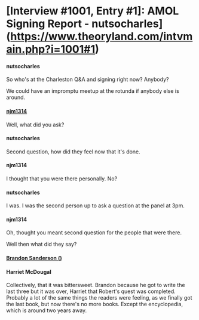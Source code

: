 # [Interview #1001, Entry #1]: AMOL Signing Report - nutsocharles](https://www.theoryland.com/intvmain.php?i=1001#1)

#### nutsocharles

So who's at the Charleston Q&A and signing right now? Anybody?

We could have an impromptu meetup at the rotunda if anybody else is around.

#### [njm1314](http://www.reddit.com/r/WoT/comments/16g7xa/so_whos_at_the_charleston_qa_and_signing_right/c7vtczk)

Well, what did you ask?

#### nutsocharles

Second question, how did they feel now that it's done.

#### njm1314

I thought that you were there personally. No?

#### nutsocharles

I was. I was the second person up to ask a question at the panel at 3pm.

#### njm1314

Oh, thought you meant second question for the people that were there.

Well then what did they say?

#### [Brandon Sanderson ()](http://www.reddit.com/r/WoT/comments/16g7xa/so_whos_at_the_charleston_qa_and_signing_right/c7wdlkq)

#### Harriet McDougal

Collectively, that it was bittersweet. Brandon because he got to write the last three but it was over, Harriet that Robert's quest was completed. Probably a lot of the same things the readers were feeling, as we finally got the last book, but now there's no more books. Except the encyclopedia, which is around two years away.

